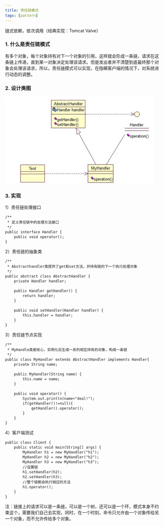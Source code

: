 ```yaml
---
title: 责任链模式
tags: [pattern]
---
```


链式依赖，依次调用（经典实现：Tomcat Valve）

### 1. 什么是责任链模式
有多个对象，每个对象持有对下一个对象的引用，这样就会形成一条链，请求在这条链上传递，直到某一对象决定处理该请求。但是发出者并不清楚到底最终那个对象会处理该请求，所以，责任链模式可以实现，在隐瞒客户端的情况下，对系统进行动态的调整。

### 2. 设计类图
![](/images/java_pattern/responsiblechain/responsiblechain.jpg)

### 3. 实现
1）责任链处理接口
```
/**
 * 定义责任链中的处理方法接口
 */
public interface Handler {
    public void operator();
}
```
2）责任链的抽象类
```
/**
 * Abstracthandler类提供了get和set方法，并持有链的下一个执行处理对象
 */
public abstract class AbstractHandler {
    private Handler handler;  
      
    public Handler getHandler() {  
        return handler;  
    }  
  
    public void setHandler(Handler handler) {  
        this.handler = handler;  
    }
}
```
3）责任链节点实现
```
/**
 * MyHandle类是核心，实例化后生成一系列相互持有的对象，构成一条链
 */
public class MyHandler extends AbstractHandler implements Handler{
    private String name;  
      
    public MyHandler(String name) {  
        this.name = name;  
    }
  
    public void operator() {
        System.out.println(name+"deal!");  
        if(getHandler()!=null){  
            getHandler().operator();  
        }  
    }
}
```
4）客户端测试
```
public class Client {
    public static void main(String[] args) {  
        MyHandler h1 = new MyHandler("h1");  
        MyHandler h2 = new MyHandler("h2");  
        MyHandler h3 = new MyHandler("h3");  
        //设置链
        h1.setHandler(h2);  
        h2.setHandler(h3);
        //整个链都会执行相应的方法
        h1.operator();
    }
}
```
注：链接上的请求可以是一条链，可以是一个树，还可以是一个环，模式本身不约束这个，需要我们自己去实现，同时，在一个时刻，命令只允许由一个对象传给另一个对象，而不允许传给多个对象。